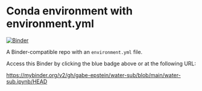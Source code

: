 # Conda environment with environment.yml

[![Binder](https://mybinder.org/badge_logo.svg)](https://mybinder.org/v2/gh/gabe-epstein/water-sub/blob/main/water-sub.ipynb/HEAD)

A Binder-compatible repo with an `environment.yml` file.

Access this Binder by clicking the blue badge above or at the following URL:

https://mybinder.org/v2/gh/gabe-epstein/water-sub/blob/main/water-sub.ipynb/HEAD
